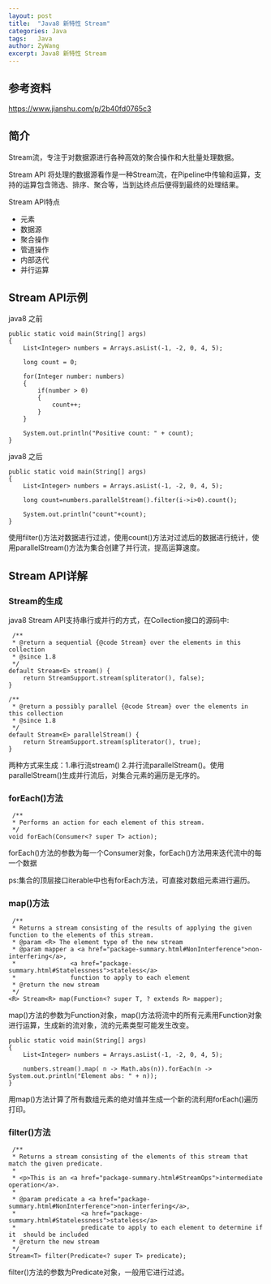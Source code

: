 ```yaml
---
layout: post
title:  "Java8 新特性 Stream"
categories: Java
tags:   Java
author: ZyWang
excerpt: Java8 新特性 Stream
---
```

## 参考资料 ##

https://www.jianshu.com/p/2b40fd0765c3

## 简介 ##

Stream流，专注于对数据源进行各种高效的聚合操作和大批量处理数据。

Stream API 将处理的数据源看作是一种Stream流，在Pipeline中传输和运算，支持的运算包含筛选、排序、聚合等，当到达终点后便得到最终的处理结果。

Stream API特点


- 元素
- 数据源
- 聚合操作
- 管道操作
- 内部迭代
- 并行运算

## Stream API示例 ##

java8 之前

	public static void main(String[] args)
    {  
        List<Integer> numbers = Arrays.asList(-1, -2, 0, 4, 5);
        
        long count = 0;
        
        for(Integer number: numbers)
        {
            if(number > 0)
            {
                count++;
            }
        }
        
        System.out.println("Positive count: " + count);
    }


java8 之后

	public static void main(String[] args)
    {  
        List<Integer> numbers = Arrays.asList(-1, -2, 0, 4, 5);
      
        long count=numbers.parallelStream().filter(i->i>0).count();
		
		System.out.println("count"+count);
    }

使用filter()方法对数据进行过滤，使用count()方法对过滤后的数据进行统计，使用parallelStream()方法为集合创建了并行流，提高运算速度。

## Stream API详解 ##

### Stream的生成 ###

java8 Stream API支持串行或并行的方式，在Collection接口的源码中:

	 /**
     * @return a sequential {@code Stream} over the elements in this collection
     * @since 1.8
     */
    default Stream<E> stream() {
        return StreamSupport.stream(spliterator(), false);
    }

    /**
     * @return a possibly parallel {@code Stream} over the elements in this collection
     * @since 1.8
     */
    default Stream<E> parallelStream() {
        return StreamSupport.stream(spliterator(), true);
    }

两种方式来生成：1.串行流stream() 2.并行流parallelStream()。使用parallelStream()生成并行流后，对集合元素的遍历是无序的。

### forEach()方法 ###

	 /**
     * Performs an action for each element of this stream.
     */
    void forEach(Consumer<? super T> action);

forEach()方法的参数为每一个Consumer对象，forEach()方法用来迭代流中的每一个数据

ps:集合的顶层接口iterable中也有forEach方法，可直接对数组元素进行遍历。

### map()方法 ###

     /**
     * Returns a stream consisting of the results of applying the given function to the elements of this stream.
     * @param <R> The element type of the new stream
     * @param mapper a <a href="package-summary.html#NonInterference">non-interfering</a>,
     *               <a href="package-summary.html#Statelessness">stateless</a>
     *               function to apply to each element
     * @return the new stream
     */
    <R> Stream<R> map(Function<? super T, ? extends R> mapper);

map()方法的参数为Function对象，map()方法将流中的所有元素用Function对象进行运算，生成新的流对象，流的元素类型可能发生改变。

	public static void main(String[] args)
    {  
        List<Integer> numbers = Arrays.asList(-1, -2, 0, 4, 5);
        
        numbers.stream().map( n -> Math.abs(n)).forEach(n ->  System.out.println("Element abs: " + n));
    }

用map()方法计算了所有数组元素的绝对值并生成一个新的流利用forEach()遍历打印。

### filter()方法 ###

	 /**
     * Returns a stream consisting of the elements of this stream that match the given predicate.
     *
     * <p>This is an <a href="package-summary.html#StreamOps">intermediate operation</a>.
     *
     * @param predicate a <a href="package-summary.html#NonInterference">non-interfering</a>,
     *                  <a href="package-summary.html#Statelessness">stateless</a>
     *                  predicate to apply to each element to determine if it  should be included
     * @return the new stream
     */
    Stream<T> filter(Predicate<? super T> predicate);

filter()方法的参数为Predicate对象，一般用它进行过滤。